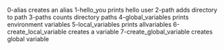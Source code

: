 0-alias creates an alias
1-hello_you prints hello user
2-path adds directory to path
3-paths counts directory paths
4-global_variables prints environment variables
5-local_variables prints allvariables
6-create_local_variable creates a variable
7-create_global_variable creates global variable
